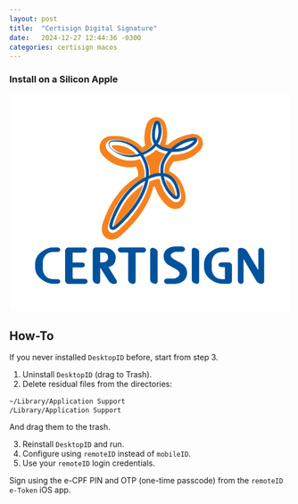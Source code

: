 ```yaml
---
layout: post
title:  "Certisign Digital Signature"
date:   2024-12-27 12:44:36 -0300
categories: certisign macos
---
```

### Install on a Silicon Apple

![certisign logo](/assets/img/certisign-seeklogo.png "Certisign logo")

## How-To

If you never installed `DesktopID` before, start from step 3.

1. Uninstall `DesktopID` (drag to Trash).
2. Delete residual files from the directories:
```
~/Library/Application Support 
/Library/Application Support 
```
And drag them to the trash.

3. Reinstall `DesktopID` and run.
4. Configure using `remoteID` instead of `mobileID`.
5. Use your `remoteID` login credentials.

Sign using the e-CPF PIN and OTP (one-time passcode) from the `remoteID e-Token` iOS app.
